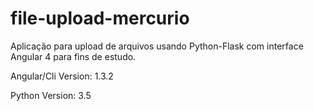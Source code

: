 # file-upload-mercurio
Aplicação para upload de arquivos usando Python-Flask com interface Angular 4 para fins de estudo.

  Angular/Cli
    Version: 1.3.2
    
  Python
    Version: 3.5
